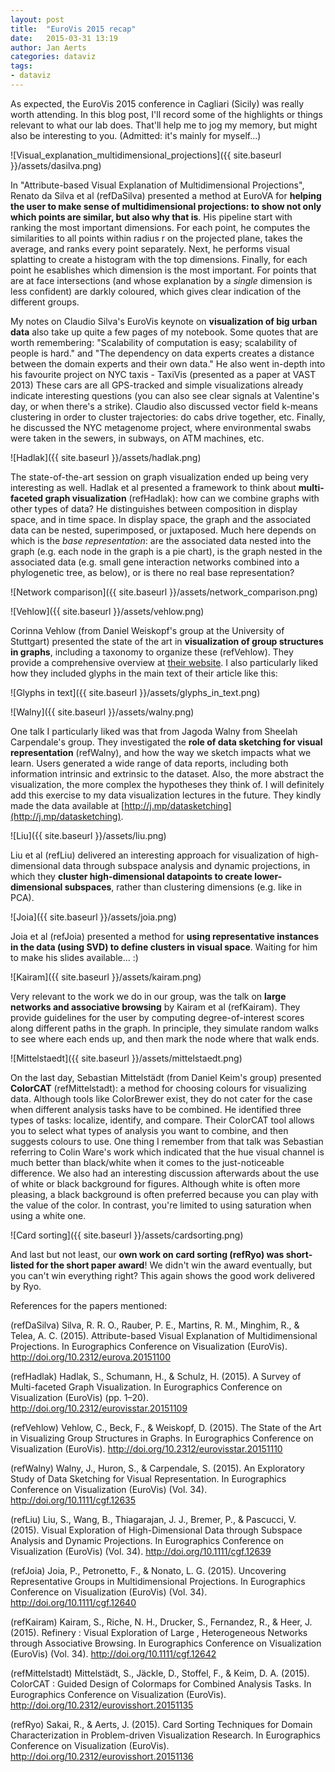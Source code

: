 ```yaml
---
layout: post
title:  "EuroVis 2015 recap"
date:   2015-03-31 13:19
author: Jan Aerts
categories: dataviz
tags:
- dataviz
---
```

As expected, the EuroVis 2015 conference in Cagliari (Sicily) was really worth attending. In this blog post, I'll record some of the highlights or things relevant to what our lab does. That'll help me to jog my memory, but might also be interesting to you. (Admitted: it's mainly for myself...)

![Visual_explanation_multidimensional_projections]({{ site.baseurl }}/assets/dasilva.png)

In "Attribute-based Visual Explanation of Multidimensional Projections", Renato da Silva et al (refDaSilva) presented a method at EuroVA for **helping the user to make sense of multidimensional projections: to show not only which points are similar, but also why that is**. His pipeline start with ranking the most important dimensions. For each point, he computes the similarities to all points within radius r on the projected plane, takes the average, and ranks every point separately. Next, he performs visual splatting to create a histogram with the top dimensions. Finally, for each point he esablishes which dimension is the most important. For points that are at face intersections (and whose explanation by a *single* dimension is less confident) are darkly coloured, which gives clear indication of the different groups.

My notes on Claudio Silva's EuroVis keynote on **visualization of big urban data** also take up quite a few pages of my notebook. Some quotes that are worth remembering: "Scalability of computation is easy; scalability of people is hard." and "The dependency on data experts creates a distance between the domain experts and their own data." He also went in-depth into his favourite project on NYC taxis - TaxiVis (presented as a paper at VAST 2013) These cars are all GPS-tracked and simple visualizations already indicate interesting questions (you can also see clear signals at Valentine's day, or when there's a strike). Claudio also discussed vector field k-means clustering in order to cluster trajectories: do cabs drive together, etc. Finally, he discussed the NYC metagenome project, where environmental swabs were taken in the sewers, in subways, on ATM machines, etc.

![Hadlak]({{ site.baseurl }}/assets/hadlak.png)

The state-of-the-art session on graph visualization ended up being very interesting as well. Hadlak et al presented a framework to think about **multi-faceted graph visualization** (refHadlak): how can we combine graphs with other types of data? He distinguishes between composition in display space, and in time space. In display space, the graph and the associated data can be nested, superimposed, or juxtaposed. Much here depends on which is the *base representation*: are the associated data nested into the graph (e.g. each node in the graph is a pie chart), is the graph nested in the associated data (e.g. small gene interaction networks combined into a phylogenetic tree, as below), or is there no real base representation?

![Network comparison]({{ site.baseurl }}/assets/network_comparison.png)

![Vehlow]({{ site.baseurl }}/assets/vehlow.png)

Corinna Vehlow (from Daniel Weiskopf's group at the University of Stuttgart) presented the state of the art in **visualization of group structures in graphs**, including a taxonomy to organize these (refVehlow). They provide a comprehensive overview at [their website](http://go.visus.uni-stuttgart.de/groups-in-graphs). I also particularly liked how they included glyphs in the main text of their article like this:

![Glyphs in text]({{ site.baseurl }}/assets/glyphs_in_text.png)

![Walny]({{ site.baseurl }}/assets/walny.png)

One talk I particularly liked was that from Jagoda Walny from Sheelah Carpendale's group. They investigated the **role of data sketching for visual representation** (refWalny), and how the way we sketch impacts what we learn. Users generated a wide range of data reports, including both information intrinsic and extrinsic to the dataset. Also, the more abstract the visualization, the more complex the hypotheses they think of. I will definitely add this exercise to my data visualization lectures in the future. They kindly made the data available at [http://j.mp/datasketching](http://j.mp/datasketching).

![Liu]({{ site.baseurl }}/assets/liu.png)

Liu et al (refLiu) delivered an interesting approach for visualization of high-dimensional data through subspace analysis and dynamic projections, in which they **cluster high-dimensional datapoints to create lower-dimensional subspaces**, rather than clustering dimensions (e.g. like in PCA).

![Joia]({{ site.baseurl }}/assets/joia.png)

Joia et al (refJoia) presented a method for **using representative instances in the data (using SVD) to define clusters in visual space**. Waiting for him to make his slides available... :)

![Kairam]({{ site.baseurl }}/assets/kairam.png)

Very relevant to the work we do in our group, was the talk on **large networks and associative browsing** by Kairam et al (refKairam). They provide guidelines for the user by computing degree-of-interest scores along different paths in the graph. In principle, they simulate random walks to see where each ends up, and then mark the node where that walk ends.

![Mittelstaedt]({{ site.baseurl }}/assets/mittelstaedt.png)

On the last day, Sebastian Mittelstädt (from Daniel Keim's group) presented **ColorCAT** (refMittelstadt): a method for choosing colours for visualizing data. Although tools like ColorBrewer exist, they do not cater for the case when different analysis tasks have to be combined. He identified three types of tasks: localize, identify, and compare. Their ColorCAT tool allows you to select what types of analysis you want to combine, and then suggests colours to use. One thing I remember from that talk was Sebastian referring to Colin Ware's work which indicated that the hue visual channel is much better than black/white when it comes to the just-noticeable difference. We also had an interesting discussion afterwards about the use of white or black background for figures. Although white is often more pleasing, a black background is often preferred because you can play with the value of the color. In contrast, you're limited to using saturation when using a white one.

![Card sorting]({{ site.baseurl }}/assets/cardsorting.png)

And last but not least, our **own work on card sorting (refRyo) was short-listed for the short paper award**! We didn't win the award eventually, but you can't win everything right? This again shows the good work delivered by Ryo.

References for the papers mentioned:

(refDaSilva) Silva, R. R. O., Rauber, P. E., Martins, R. M., Minghim, R., & Telea, A. C. (2015). Attribute-based Visual Explanation of Multidimensional Projections. In Eurographics Conference on Visualization (EuroVis). http://doi.org/10.2312/eurova.20151100

(refHadlak) Hadlak, S., Schumann, H., & Schulz, H. (2015). A Survey of Multi-faceted Graph Visualization. In Eurographics Conference on Visualization (EuroVis) (pp. 1–20). http://doi.org/10.2312/eurovisstar.20151109

(refVehlow) Vehlow, C., Beck, F., & Weiskopf, D. (2015). The State of the Art in Visualizing Group Structures in Graphs. In Eurographics Conference on Visualization (EuroVis). http://doi.org/10.2312/eurovisstar.20151110

(refWalny) Walny, J., Huron, S., & Carpendale, S. (2015). An Exploratory Study of Data Sketching for Visual Representation. In Eurographics Conference on Visualization (EuroVis) (Vol. 34). http://doi.org/10.1111/cgf.12635

(refLiu) Liu, S., Wang, B., Thiagarajan, J. J., Bremer, P., & Pascucci, V. (2015). Visual Exploration of High-Dimensional Data through Subspace Analysis and Dynamic Projections. In Eurographics Conference on Visualization (EuroVis) (Vol. 34). http://doi.org/10.1111/cgf.12639

(refJoia) Joia, P., Petronetto, F., & Nonato, L. G. (2015). Uncovering Representative Groups in Multidimensional Projections. In Eurographics Conference on Visualization (EuroVis) (Vol. 34). http://doi.org/10.1111/cgf.12640

(refKairam) Kairam, S., Riche, N. H., Drucker, S., Fernandez, R., & Heer, J. (2015). Refinery : Visual Exploration of Large , Heterogeneous Networks through Associative Browsing. In Eurographics Conference on Visualization (EuroVis) (Vol. 34). http://doi.org/10.1111/cgf.12642

(refMittelstadt) Mittelstädt, S., Jäckle, D., Stoffel, F., & Keim, D. A. (2015). ColorCAT : Guided Design of Colormaps for Combined Analysis Tasks. In Eurographics Conference on Visualization (EuroVis). http://doi.org/10.2312/eurovisshort.20151135

(refRyo) Sakai, R., & Aerts, J. (2015). Card Sorting Techniques for Domain Characterization in Problem-driven Visualization Research. In Eurographics Conference on Visualization (EuroVis). http://doi.org/10.2312/eurovisshort.20151136

 [1]: http://go.visus.uni-stuttgart.de/groups-in-graphs
 [2]: http://homes.esat.kuleuven.be/~bioiuser/blog/wp-content/uploads/2015/05/Screen-Shot-2015-05-31-at-13.51.03.png
 [3]: http://homes.esat.kuleuven.be/~bioiuser/blog/wp-content/uploads/2015/05/Screen-Shot-2015-05-31-at-13.58.24.png
 [4]: http://homes.esat.kuleuven.be/~bioiuser/blog/wp-content/uploads/2015/05/Screen-Shot-2015-05-31-at-14.03.00.png
 [5]: http://homes.esat.kuleuven.be/~bioiuser/blog/wp-content/uploads/2015/05/Screen-Shot-2015-05-31-at-14.07.59.png
 [6]: http://homes.esat.kuleuven.be/~bioiuser/blog/wp-content/uploads/2015/05/Screen-Shot-2015-05-31-at-14.15.59.png
